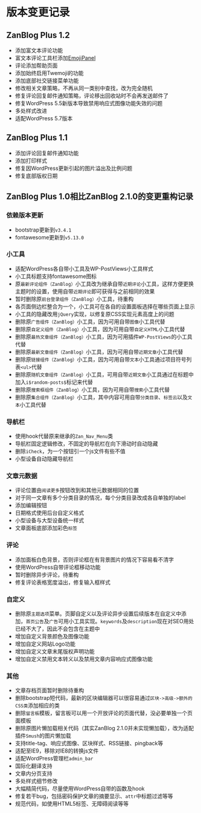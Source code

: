 # 版本变更记录
## ZanBlog Plus 1.2
+ 添加富文本评论功能
+ 富文本评论工具栏添加[EmojiPanel](https://github.com/touuki/EmojiPanel)
+ 评论添加帮助页面
+ 添加始终启用Twemoji的功能
+ 添加底部社交链接菜单功能
+ 修改相关文章策略，不再从同一类别中查找，改为完全随机
+ 修复评论回复邮件通知策略，评论移出回收站时不会再发送邮件了
+ 修复WordPress 5.5新版本导致禁用响应式图像功能失效的问题
+ 多处样式改进
+ 适配WordPress 5.7版本

## ZanBlog Plus 1.1
+ 添加评论回复邮件通知功能
+ 添加打印样式
+ 修复因WordPress更新引起的图片溢出及比例问题
+ 修复底部版权日期

## ZanBlog Plus 1.0相比ZanBlog 2.1.0的变更重构记录
### 依赖版本更新
+ bootstrap更新到`v3.4.1`
+ fontawesome更新到`v5.13.0`

### 小工具
+ 适配WordPress各自带小工具及WP-PostViews小工具样式
+ 小工具标题支持fontawesome图标
+ 原`最新评论组件（ZanBlog）`小工具改为继承自带`近期评论`小工具，这样方便更换主题时的设置，使用自带`近期评论`即可获得与之前相同的效果
+ 暂时删除原`前台登录组件（ZanBlog）`小工具，待重构
+ 各页面侧边栏整合为一个，小工具可在各自的设置面板选择在哪些页面上显示
+ 小工具的隐藏改用`jQuery`实现，以修复原CSS实现元素高度上的问题
+ 删除原`广告组件（ZanBlog）`小工具，因为可用自带`图像`小工具代替
+ 删除原`自定义组件（ZanBlog）`小工具，因为可用自带`自定义HTML`小工具代替
+ 删除原`最热文章组件（ZanBlog）`小工具，因为可用插件`WP-PostViews`的小工具代替
+ 删除原`最新文章组件（ZanBlog）`小工具，因为可用自带`近期文章`小工具代替
+ 删除原`链接组件（ZanBlog）`小工具，因为可用自带`文本`小工具通过项目符号列表`<ul>`代替
+ 删除原`随机文章组件（ZanBlog）`小工具，可用自带`近期文章`小工具通过在标题中加入`i$random-posts$`标记来代替
+ 删除原`搜索框组件（ZanBlog）`小工具，因为可用自带`搜索`小工具代替
+ 删除原`集合组件（ZanBlog）`小工具，其中内容可用自带`分类目录`、`标签云`以及`文本`小工具代替

### 导航栏
+ 使用hook代替原来继承的`Zan_Nav_Menu`类
+ 导航栏固定逻辑修改，不固定的导航栏在向下滑动时自动隐藏
+ 删除`iCheck`，为一个按钮引一个js文件有些不值
+ 小型设备自动隐藏导航栏

### 文章元数据
+ 评论位置由`阅读更多`按钮改到和其他元数据相同的位置
+ 对于同一文章有多个分类目录的情况，每个分类目录改成各自单独的label
+ 添加编辑按钮
+ 日期格式使用后台自定义格式
+ 小型设备与大型设备统一样式
+ 文章面板底部添加彩色`标签`

### 评论
+ 添加面板白色背景，否则评论框在有背景图片的情况下容易看不清字
+ 使用WordPress自带评论框移动功能
+ 暂时删除异步评论，待重构
+ 修复评论表格宽度溢出，修复输入框样式

### 自定义
+ 删除原`主题选项`菜单。页脚自定义以及评论异步设置后续版本在自定义中添加，`首页公告`及`广告`可用小工具实现。`keywords`及`description`现在对SEO用处已经不大了，因此不会包含在主题中
+ 增加自定义背景颜色及图像功能
+ 增加自定义网站Logo功能
+ 增加自定义文章末尾版权声明功能
+ 增加自定义禁用文本转义以及禁用文章内容响应式图像功能

### 其他
+ 文章存档页面暂时删除待重构
+ 删除bootstrap短代码，最新的区块编辑器可以很容易通过`区块->高级->额外的CSS类`添加相应的类
+ 删除`留言板`模板，留言板可以用一个开放评论的页面代替，没必要单独一个页面模板
+ 删除原图片懒加载相关代码（其实ZanBlog 2.1.0并未实现懒加载），改为适配插件`Smush`的图片懒加载
+ 支持title-tag、响应式图像、区块样式、RSS链接、pingback等
+ 适配至IE9，移除对IE8的转换js文件
+ 适配WordPress管理栏`admin_bar`
+ 国际化翻译支持
+ 文章内分页支持
+ 多处样式细节修改
+ 大幅精简代码，尽量使用WordPress自带的函数及hook
+ 修复若干bug，包括密码保护文章的摘要显示、`attr`中标题过滤等等
+ 规范代码，如使用HTML5标签、无障碍阅读等等

